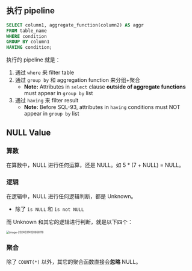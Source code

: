 ## 执行 pipeline

```sql
SELECT column1, aggregate_function(column2) AS aggr
FROM table_name
WHERE condition
GROUP BY column1
HAVING condition;
```

执行的 pipeline 就是：

1. 通过 `where` 来 filter table
2. 通过 `group by` 和 aggregation function 来分组+聚合
    - **Note:** Attributes in `select` clause **outside of aggregate functions** must appear in `group by` list
3. 通过 `having` 来 filter result
    - **Note:** Before SQL-93, attributes in `having` conditions must NOT appear in `group by` list

## NULL Value

### 算数

在算数中，NULL 进行任何运算，还是 NULL。如 5 * (7 + NULL) = NULL。

### 逻辑

在逻辑中，NULL 进行任何逻辑判断，都是 Unknown。

- 除了 `is NULL` 和 `is not NULL`

而 Unknown 和其它的逻辑进行判断，就是以下四个：

<img src="https://cdn.jsdelivr.net/gh/mtdickens/mtd-images/img/202403141207665.png" alt="image-20240314120658118" style="zoom:50%;" />

### 聚合

除了 `COUNT(*)` 以外，其它的聚合函数直接会**忽略** NULL。

